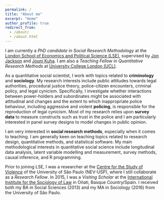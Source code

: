 ```yaml
---
permalink: /
title: "About me"
excerpt: "Home"
author_profile: true
redirect_from: 
  - /about/
  - /about.html
---
```


I am currently a *PhD candidate in Social Research Methodology* at the [London School of Economics and Political Science (LSE)](http://www.lse.ac.uk/methodology), supervised by [Jon Jackson](http://www.lse.ac.uk/Methodology/People/Academic-Staff/Jonathan-Jackson/Jonathan-Jackson) and [Jouni Kuha](http://www.lse.ac.uk/Statistics/People/Dr-Jouni-Kuha). I am also a *Teaching Fellow in Quantitative Research Methods* at [University College London (UCL)](https://www.ucl.ac.uk/political-science).

As a quantitative social scientist, I work with topics related to **criminology** and **sociology**. My research interests include public attitudes towards legal authorities, procedural justice theory, police-citizen encounters, criminal policy, and legal cynicism. Specifically, I investigate whether interactions between power-holders and subordinates might be associated with attitudinal and changes and the extent to which inappropriate police behaviour, including aggressive and violent **policing**, is responsible for the reproduction of legal cynicism. Most of my research relies upon **survey data** to measure constructs such as trust in the police and I am particularly interested in panel survey designs to model changes in public opinion.

I am very interested in **social research methods**, especially when it comes to teaching. I am generally keen on teaching topics related to research design, quantitative methods, and statistical software. My main methodological interests in quantitative social science include longitudinal data analysis, latent variable modelling and measurement, survey methods, causal inference, and R programming.

Prior to joining LSE, I was a researcher at the [Centre for the Study of Violence](http://english.nevusp.org) of the University of São Paulo (NEV-USP), where I still collaborate as a *Research Fellow*. In 2015, I was a *Visiting Scholar* at the [International Institute for the Sociology of Law](http://iisj.net) in Oñati, Basque Country/Spain. I received both my BA in Social Sciences (2013) and my MA in Sociology (2016) from the University of São Paulo.


